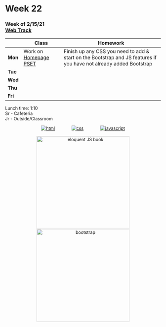 <meta http-equiv="refresh" content="300"/>

# Week 22

### Week of 2/15/21<br>[Web Track](/ap/curriculum/web)

|         | Class | Homework |
| ------- | ----- | -------- |
| **Mon** | Work on [Homepage PSET](/ap/curriculum/web/homepage) | Finish up any CSS you need to add & start on the Bootstrap and JS features if you have not already added Bootstrap |
| **Tue** |       |          |
| **Wed** |       |          |
| **Thu** |       |          |
| **Fri** |       |          |

Lunch time: 1:10  
Sr - Cafeteria  
Jr - Outside/Classroom  

<div style="text-align:center">
<a href="https://www.w3schools.com/html" target="_blank"><img src="\ap\assets\img\html-icon.jpg" alt="html" style="padding: 0px 25px"></a>
<a href="https://www.w3schools.com/css" target="_blank"><img src="\ap\assets\img\css-icon.jpg" alt="css" style="padding: 0px 25px"></a>
<a href="https://www.w3schools.com/js" target="_blank"><img src="\ap\assets\img\js-icon.jpg" alt="javascript" style="padding: 0px 25px"></a>
</div>
<br>
<div style="text-align:center">
<a href="https://eloquentjavascript.net/" target="_blank"><img src="https://eloquentjavascript.net/img/cover.jpg" alt="eloquent JS book" height="300px"></a>
<a href="https://getbootstrap.com/docs/5.0/getting-started/introduction/" target="_blank"><img src="\ap\assets\img\bootstrap.png" alt="bootstrap" height="300px"></a>
</div>